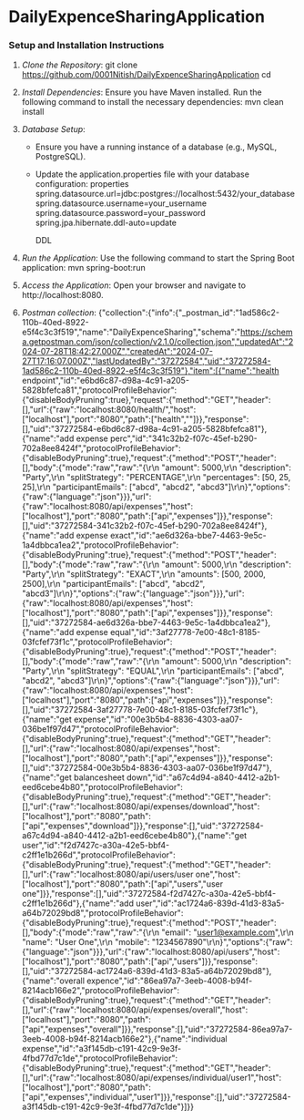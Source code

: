 # DailyExpenceSharingApplication

### Setup and Installation Instructions

1. _Clone the Repository_:
   git clone <https://github.com/0001Nitish/DailyExpenceSharingApplication>
   cd <DailyExpenceSharingApplication>

2. _Install Dependencies_:
   Ensure you have Maven installed. Run the following command to install the necessary dependencies:
   mvn clean install

3. _Database Setup_:

   - Ensure you have a running instance of a database (e.g., MySQL, PostgreSQL).
   - Update the application.properties file with your database configuration:
     properties
     spring.datasource.url=jdbc:postgres://localhost:5432/your_database
     spring.datasource.username=your_username
     spring.datasource.password=your_password
     spring.jpa.hibernate.ddl-auto=update

     DDL

4. _Run the Application_:
   Use the following command to start the Spring Boot application:
   mvn spring-boot:run

5. _Access the Application_:
   Open your browser and navigate to http://localhost:8080.

6. _Postman collection_:
   {"collection":{"info":{"\_postman_id":"1ad586c2-110b-40ed-8922-e5f4c3c3f519","name":"DailyExpenceSharing","schema":"https://schema.getpostman.com/json/collection/v2.1.0/collection.json","updatedAt":"2024-07-28T18:42:27.000Z","createdAt":"2024-07-27T17:16:07.000Z","lastUpdatedBy":"37272584","uid":"37272584-1ad586c2-110b-40ed-8922-e5f4c3c3f519"},"item":[{"name":"health endpoint","id":"e6bd6c87-d98a-4c91-a205-5828bfefca81","protocolProfileBehavior":{"disableBodyPruning":true},"request":{"method":"GET","header":[],"url":{"raw":"localhost:8080/health/","host":["localhost"],"port":"8080","path":["health",""]}},"response":[],"uid":"37272584-e6bd6c87-d98a-4c91-a205-5828bfefca81"},{"name":"add expense perc","id":"341c32b2-f07c-45ef-b290-702a8ee8424f","protocolProfileBehavior":{"disableBodyPruning":true},"request":{"method":"POST","header":[],"body":{"mode":"raw","raw":"{\r\n \"amount\": 5000,\r\n \"description\": \"Party\",\r\n \"splitStrategy\": \"PERCENTAGE\",\r\n \"percentages\": [50, 25, 25],\r\n \"participantEmails\": [\"abcd\", \"abcd2\", \"abcd3\"]\r\n}","options":{"raw":{"language":"json"}}},"url":{"raw":"localhost:8080/api/expenses","host":["localhost"],"port":"8080","path":["api","expenses"]}},"response":[],"uid":"37272584-341c32b2-f07c-45ef-b290-702a8ee8424f"},{"name":"add expense exact","id":"ae6d326a-bbe7-4463-9e5c-1a4dbbca1ea2","protocolProfileBehavior":{"disableBodyPruning":true},"request":{"method":"POST","header":[],"body":{"mode":"raw","raw":"{\r\n \"amount\": 5000,\r\n \"description\": \"Party\",\r\n \"splitStrategy\": \"EXACT\",\r\n \"amounts\": [500, 2000, 2500],\r\n \"participantEmails\": [\"abcd\", \"abcd2\", \"abcd3\"]\r\n}","options":{"raw":{"language":"json"}}},"url":{"raw":"localhost:8080/api/expenses","host":["localhost"],"port":"8080","path":["api","expenses"]}},"response":[],"uid":"37272584-ae6d326a-bbe7-4463-9e5c-1a4dbbca1ea2"},{"name":"add expense equal","id":"3af27778-7e00-48c1-8185-03fcfef73f1c","protocolProfileBehavior":{"disableBodyPruning":true},"request":{"method":"POST","header":[],"body":{"mode":"raw","raw":"{\r\n \"amount\": 5000,\r\n \"description\": \"Party\",\r\n \"splitStrategy\": \"EQUAL\",\r\n \"participantEmails\": [\"abcd\", \"abcd2\", \"abcd3\"]\r\n}","options":{"raw":{"language":"json"}}},"url":{"raw":"localhost:8080/api/expenses","host":["localhost"],"port":"8080","path":["api","expenses"]}},"response":[],"uid":"37272584-3af27778-7e00-48c1-8185-03fcfef73f1c"},{"name":"get expense","id":"00e3b5b4-8836-4303-aa07-036be1f97d47","protocolProfileBehavior":{"disableBodyPruning":true},"request":{"method":"GET","header":[],"url":{"raw":"localhost:8080/api/expenses","host":["localhost"],"port":"8080","path":["api","expenses"]}},"response":[],"uid":"37272584-00e3b5b4-8836-4303-aa07-036be1f97d47"},{"name":"get balancesheet down","id":"a67c4d94-a840-4412-a2b1-eed6cebe4b80","protocolProfileBehavior":{"disableBodyPruning":true},"request":{"method":"GET","header":[],"url":{"raw":"localhost:8080/api/expenses/download","host":["localhost"],"port":"8080","path":["api","expenses","download"]}},"response":[],"uid":"37272584-a67c4d94-a840-4412-a2b1-eed6cebe4b80"},{"name":"get user","id":"f2d7427c-a30a-42e5-bbf4-c2ff1e1b266d","protocolProfileBehavior":{"disableBodyPruning":true},"request":{"method":"GET","header":[],"url":{"raw":"localhost:8080/api/users/user one","host":["localhost"],"port":"8080","path":["api","users","user one"]}},"response":[],"uid":"37272584-f2d7427c-a30a-42e5-bbf4-c2ff1e1b266d"},{"name":"add user","id":"ac1724a6-839d-41d3-83a5-a64b72029bd8","protocolProfileBehavior":{"disableBodyPruning":true},"request":{"method":"POST","header":[],"body":{"mode":"raw","raw":"{\r\n \"email\": \"user1@example.com\",\r\n \"name\": \"User One\",\r\n \"mobile\": \"1234567890\"\r\n}","options":{"raw":{"language":"json"}}},"url":{"raw":"localhost:8080/api/users","host":["localhost"],"port":"8080","path":["api","users"]}},"response":[],"uid":"37272584-ac1724a6-839d-41d3-83a5-a64b72029bd8"},{"name":"overall expence","id":"86ea97a7-3eeb-4008-b94f-8214acb166e2","protocolProfileBehavior":{"disableBodyPruning":true},"request":{"method":"GET","header":[],"url":{"raw":"localhost:8080/api/expenses/overall","host":["localhost"],"port":"8080","path":["api","expenses","overall"]}},"response":[],"uid":"37272584-86ea97a7-3eeb-4008-b94f-8214acb166e2"},{"name":"individual expense","id":"a3f145db-c191-42c9-9e3f-4fbd77d7c1de","protocolProfileBehavior":{"disableBodyPruning":true},"request":{"method":"GET","header":[],"url":{"raw":"localhost:8080/api/expenses/individual/user1","host":["localhost"],"port":"8080","path":["api","expenses","individual","user1"]}},"response":[],"uid":"37272584-a3f145db-c191-42c9-9e3f-4fbd77d7c1de"}]}}
